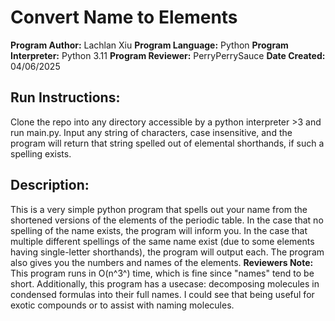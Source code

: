 # Convert Name to Elements
**Program Author:** Lachlan Xiu
**Program Language:** Python
**Program Interpreter:** Python 3.11
**Program Reviewer:** PerryPerrySauce
**Date Created:** 04/06/2025

## Run Instructions:
Clone the repo into any directory accessible by a python interpreter >3 and run main.py.
Input any string of characters, case insensitive, and the program will return that string spelled out of elemental shorthands, if such a spelling exists.

## Description:
This is a very simple python program that spells out your name from the shortened versions of the elements of the periodic table.
In the case that no spelling of the name exists, the program will inform you. In the case that multiple different spellings of the same name exist (due to some elements having single-letter shorthands), the program will output each. The program also gives you the numbers and names of the elements.
**Reviewers Note:** This program runs in O(n^3^) time, which is fine since "names" tend to be short. Additionally, this program has a usecase: decomposing molecules in condensed formulas into their full names. I could see that being useful for exotic compounds or to assist with naming molecules. 